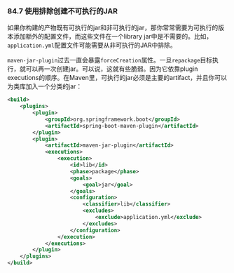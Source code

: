 ### 84.7 使用排除创建不可执行的JAR

如果你构建的产物既有可执行的jar和非可执行的jar，那你常常需要为可执行的版本添加额外的配置文件，而这些文件在一个library jar中是不需要的。比如，`application.yml`配置文件可能需要从非可执行的JAR中排除。

`maven-jar-plugin`过去一直会暴露`forceCreation`属性。一旦`repackage`目标执行，就可以再一次创建jar。可以说，这就有些脆弱。因为它依靠plugin executions的顺序。在Maven里，可执行的jar必须是主要的artifact，并且你可以为类库加入一个分类的jar：
```xml
<build>
    <plugins>
        <plugin>
            <groupId>org.springframework.boot</groupId>
            <artifactId>spring-boot-maven-plugin</artifactId>
        </plugin>
        <plugin>
            <artifactId>maven-jar-plugin</artifactId>
            <executions>
                <execution>
                    <id>lib</id>
                    <phase>package</phase>
                    <goals>
                        <goal>jar</goal>
                    </goals>
                    <configuration>
                        <classifier>lib</classifier>
                        <excludes>
                            <exclude>application.yml</exclude>
                        </excludes>
                    </configuration>
                </execution>
            </executions>
        </plugin>
    </plugins>
</build>
```
